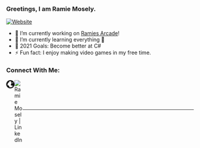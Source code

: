 ### Greetings, I am Ramie Mosely.

[![Website](https://img.shields.io/website?label=www.ramiemosely.com&style=for-the-badge&url=http%3A%2F%2Framiemosely.com)](http://www.ramiemosely.com/)

- 🔭 I’m currently working on [Ramies Arcade][website]!
- 🌱 I’m currently learning everything 🤣
- 🥅 2021 Goals: Become better at C#
- ⚡ Fun fact: I enjoy making video games in my free time.

### Connect With Me:

[<img align="left" alt="Ramie Mosely" width="22px" src="https://raw.githubusercontent.com/iconic/open-iconic/master/svg/globe.svg" />][website]
[<img align="left" alt="Ramie Mosely | LinkedIn" width="22px" src="https://cdn.jsdelivr.net/npm/simple-icons@v3/icons/linkedin.svg" />][linkedin]
<br />

<br />
<br />

---

[website]: http://www.ramiemosely.com/index.html
[linkedin]: https://www.linkedin.com/in/ramie-mosely-9740521a7/

